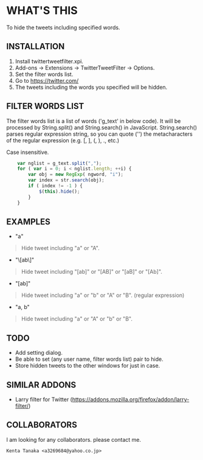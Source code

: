 WHAT'S THIS
===========
  To hide the tweets including specified words.


INSTALLATION
------------

1. Install twittertweetfilter.xpi.
2. Add-ons -> Extensions -> TwitterTweetFilter -> Options.
3. Set the filter words list.
4. Go to https://twitter.com/
5. The tweets including the words you specified will be hidden.


FILTER WORDS LIST
-----------------

  The filter words list is a list of words ('g_text' in below code). It will be processed by String.split() and String.search() in JavaScript. String.search() parses regular expression string, so you can quote ('\') the metacharacters of the regular expression (e.g. [, ], (, ), ., etc.)

  Case insensitive.

```javascript
    var nglist = g_text.split(",");
    for ( var i = 0; i < nglist.length; ++i) {
        var obj = new RegExp( ngword, "i");
        var index = str.search(obj);
        if ( index != -1 ) {
            $(this).hide();
        }
    }
```

EXAMPLES
--------
- "a"
> Hide tweet including "a" or "A".
- "\\[ab\\]"
> Hide tweet including "[ab]" or "[AB]" or "[aB]" or "[Ab]".
- "[ab]"
> Hide tweet including "a" or "b" or "A" or "B". (regular expression)
- "a, b"
> Hide tweet including "a" or "A" or "b" or "B".


TODO
----

- Add setting dialog.
- Be able to set (any user name, filter words list) pair to hide.
- Store hidden tweets to the other windows for just in case.

SIMILAR ADDONS
--------------
- Larry filter for Twitter (https://addons.mozilla.org/firefox/addon/larry-filter/)

COLLABORATORS
-------------

  I am looking for any collaborators. please contact me.

    Kenta Tanaka <a3269684@yahoo.co.jp>

